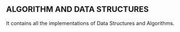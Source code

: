 ## ALGORITHM AND DATA STRUCTURES

It contains all the implementations of Data Structures and Algorithms. 
